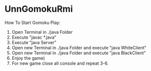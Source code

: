 # UnnGomokuRmi

How To Start Gomoku Play:
1. Open Terminal in ./java Folder
2. Execute "javac *.java"
3. Execute "java Server"
4. Open new Terminal in ./java Folder and execute "java WhiteClient"
5. Open new Terminal in ./java Folder and execute "java BlackClient"
6. Enjoy the game)
7. For new game close all console and repeat 3-6.
